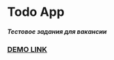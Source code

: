 # Todo App

##### Тестовое задания для вакансии

### [DEMO LINK](https://danilshapilov.github.io/todo-app)
